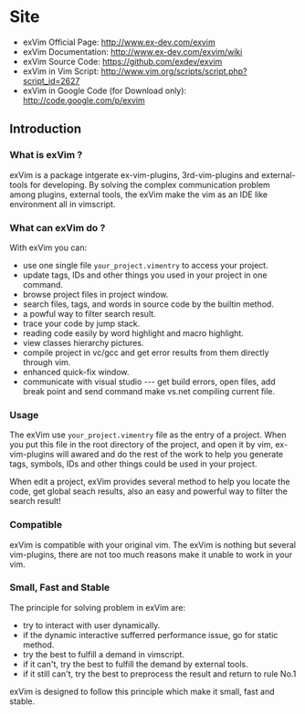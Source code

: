 # Site

+ exVim Official Page: http://www.ex-dev.com/exvim
+ exVim Documentation: http://www.ex-dev.com/exvim/wiki
+ exVim Source Code: https://github.com/exdev/exvim
+ exVim in Vim Script: http://www.vim.org/scripts/script.php?script_id=2627
+ exVim in Google Code (for Download only): http://code.google.com/p/exvim

## Introduction

### What is exVim ?

exVim is a package intgerate ex-vim-plugins, 3rd-vim-plugins and external-tools for developing.
By solving the complex communication problem among plugins, external tools, the exVim make
the vim as an IDE like environment all in vimscript.

### What can exVim do ?

With exVim you can:

+ use one single file ``your_project.vimentry`` to access your project. 
+ update tags, IDs and other things you used in your project in one command.
+ browse project files in project window.
+ search files, tags, and words in source code by the builtin method.
+ a powful way to filter search result. 
+ trace your code by jump stack.
+ reading code easily by word highlight and macro highlight.
+ view classes hierarchy pictures.
+ compile project in vc/gcc and get error results from them directly through vim.
+ enhanced quick-fix window.
+ communicate with visual studio --- get build errors, open files, add break point and send command make vs.net compiling current file.

### Usage

The exVim use ``your_project.vimentry`` file as the entry of a project. When you put this 
file in the root directory of the project, and open it by vim, ex-vim-plugins will awared 
and do the rest of the work to help you generate tags, symbols, IDs and other things 
could be used in your project. 

When edit a project, exVim provides several method to help you locate the code, get global 
seach results, also an easy and powerful way to filter the search result!

### Compatible

exVim is compatible with your original vim. The exVim is nothing but several vim-plugins,
there are not too much reasons make it unable to work in your vim.

### Small, Fast and Stable

The principle for solving problem in exVim are: 

+ try to interact with user dynamically.
+ if the dynamic interactive sufferred performance issue, go for static method.
+ try the best to fulfill a demand in vimscript.
+ if it can't, try the best to fulfill the demand by external tools.
+ if it still can't, try the best to preprocess the result and return to rule No.1

exVim is designed to follow this principle which make it small, fast and stable.
